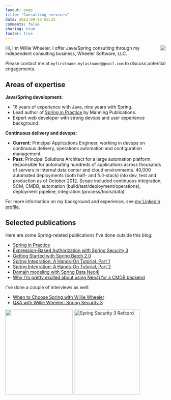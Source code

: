 ```yaml
---
layout: page
title: "Consulting services"
date: 2013-09-15 00:22
comments: false
sharing: true
footer: true
---
```

<img src="http://springinpractice.s3.amazonaws.com/blog/images/about/ww.jpg" align="right" />

Hi, I'm Willie Wheeler. I offer Java/Spring consulting through my independent consulting business, Wheeler Software, LLC.

Please contact me at `myfirstname.mylastname@gmail.com` to discuss potential engagements.

Areas of expertise
------------------

**Java/Spring development:**

* 16 years of experience with Java, nine years with Spring.
* Lead author of [Spring in Practice](http://www.manning.com/wheeler/) by Manning Publications.
* Expert web developer with strong devops and user experience background.

**Continuous delivery and devops:**

* **Current:** Principal Applications Engineer, working in devops on continuous delivery, operations automation and configuration management.
* **Past:** Principal Solutions Architect for a large automation platform, responsible for automating hundreds of applications across thousands of servers in internal data center and cloud environments. 40,000 automated deployments (both half- and full-stack) into dev, test and production as of October 2012. Scope included continuous integration, SCM, CMDB, automation (build/test/deployment/operations), deployment pipeline, integration (process/tools/data).

For more information on my background and experience, see [my LinkedIn profile](http://www.linkedin.com/in/williewheeler).

Selected publications
---------------------

Here are some Spring-related publications I've done outside this blog:

* <a href="http://manning.com/wheeler/">Spring in Practice</a>
* <a href="http://refcardz.dzone.com/refcardz/expression-based-authorization">Expression-Based Authorization with Spring Security 3</a>
* <a href="http://java.dzone.com/articles/getting-started-spring-batch">Getting Started with Spring Batch 2.0</a>
* <a href="http://java.dzone.com/articles/spring-integration-hands">Spring Integration: A Hands-On Tutorial, Part 1</a>
* <a href="http://java.dzone.com/articles/spring-integration-hands-0">Spring Integration: A Hands-On Tutorial, Part 2</a>
* <a href="http://java.dzone.com/articles/domain-modeling-spring-data">Domain modeling with Spring Data Neo4j</a>
* <a href="http://java.dzone.com/articles/why-i%E2%80%99m-pretty-excited-about">Why I'm pretty excited about using Neo4j for a CMDB backend</a>

I've done a couple of interviews as well:

* <a href="http://java.dzone.com/articles/wheeler-spring-interview">When to Choose Spring with Willie Wheeler</a>
* <a href="http://java.dzone.com/articles/willie-wheeler-spring-security3-interview">Q&amp;A with Willie Wheeler: Spring Security 3</a>

<a href="http://www.manning.com/wheeler/"><img alt="" src="http://springinpractice.s3.amazonaws.com/blog/images/sip-cover.png" title="Spring in Practice" width="212" height="267" /></a>
<a href="http://refcardz.dzone.com/refcardz/expression-based-authorization"><img src="http://springinpractice.com/wp-content/uploads/2011/12/ss3_refcard.png" title="Spring Security 3 Refcard" width="206" height="267" /></a>
